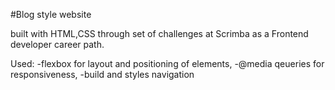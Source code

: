 #Blog style website

built with HTML,CSS through set of challenges at Scrimba as a Frontend developer career path.

Used:
-flexbox for layout and positioning of elements,
-@media qeueries for responsiveness,
-build and styles navigation
